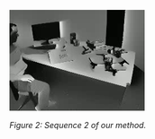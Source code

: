 ![Sequence2 of our method](https://github.com/111495zjy/Video_examples_of_Diff-EvINR/raw/main/sequence2.gif)

*Figure 2: Sequence 2 of our method.*
